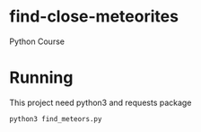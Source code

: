 # find-close-meteorites
Python Course

# Running
This project need python3 and requests package

`python3 find_meteors.py`
